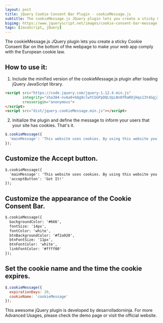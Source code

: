 ```yaml
---
layout: post
title: jQuery Cookie Consent Bar Plugin - cookieMessage.js
subtitle: The cookieMessage.js JQuery plugin lets you create a sticky Cookie Consent Bar on the bottom of the webpage to make your web app comply with the GDPR and European cookie law.
bigimg: https://www.jqueryscript.net/images/cookie-consent-bar-message.jpg
tags: [JavaScript, jQuery]
---
```


The cookieMessage.js JQuery plugin lets you create a sticky Cookie Consent Bar on the bottom of the webpage to make your web app comply with the European cookie law.
## How to use it:
1. Include the minified version of the cookieMessage.js plugin after loading jQuery JavaScript library.

```html
<script src="https://code.jquery.com/jquery-1.12.4.min.js" 
        integrity="sha384-nvAa0+6Qg9clwYCGGPpDQLVpLNn0fRaROjHqs13t4Ggj3Ez50XnGQqc/r8MhnRDZ" 
        crossorigin="anonymous">
</script>
<script src="dist/jquery.cookieMessage.min.js"></script>
```
2. Initialize the plugin and define the message to inform your users that your site has cookies. That's it.
```Javascript
$.cookieMessage({
  'mainMessage': 'This website uses cookies. By using this website you consent to our use of these cookies. For more information visit our <a href="https://www.exa.com/privacy/">Privacy Policy</a>. '
});
```
## Customize the Accept button.
```html
$.cookieMessage({
  'mainMessage': 'This website uses cookies. By using this website you consent to our use of these cookies. For more information visit our <a href="https://www.googel.com/privacy/">Privacy Policy</a>. ',
  'acceptButton': 'Got It!'
});
```
## Customize the appearance of the Cookie Consent Bar.
```html
$.cookieMessage({
  backgroundColor: '#666',
  fontSize: '14px',
  fontColor: 'white',
  btnBackgroundColor: '#f2a920',
  btnFontSize: '11px',
  btnFontColor: 'white',
  linkFontColor: '#ffff00'
});
```
## Set the cookie name and the time the cookie expires.

```Javascript
$.cookieMessage({
  expirationDays: 20,
  cookieName: 'cookieMessage'
});
```
This awesome jQuery plugin is developed by desarrolladorninja. For more Advanced Usages, please check the demo page or visit the official website.
